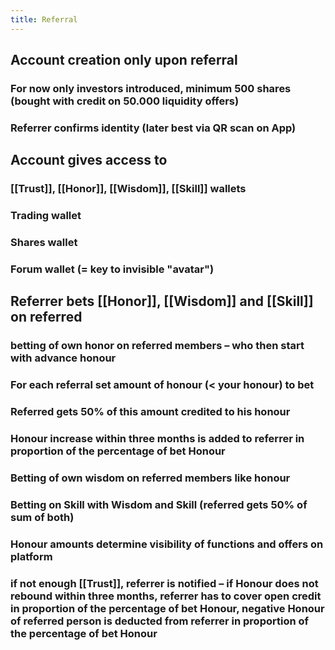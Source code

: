 ```yaml
---
title: Referral
---
```


## Account creation only upon referral
### For now only investors introduced, minimum 500 shares (bought with credit on 50.000 liquidity offers)

### Referrer confirms identity (later best via QR scan on App)

## Account gives access to
### [[Trust]], [[Honor]], [[Wisdom]], [[Skill]] wallets

### Trading wallet

### Shares wallet

### Forum wallet (= key to invisible "avatar")

## Referrer bets [[Honor]], [[Wisdom]] and [[Skill]] on referred
### betting of own honor on referred members – who then start with advance honour

### For each referral set amount of honour (< your honour) to bet

### Referred gets 50% of this amount credited to his honour

### Honour increase within three months is added to referrer in proportion of the percentage of bet Honour

### Betting of own wisdom on referred members like honour

### Betting on Skill with Wisdom and Skill (referred gets 50% of sum of both)

### Honour amounts determine visibility of functions and offers on platform

### if not enough [[Trust]], referrer is notified – if Honour does not rebound within three months, referrer has to cover open credit in proportion of the percentage of bet Honour, negative Honour of referred person is deducted from referrer in proportion of the percentage of bet Honour
